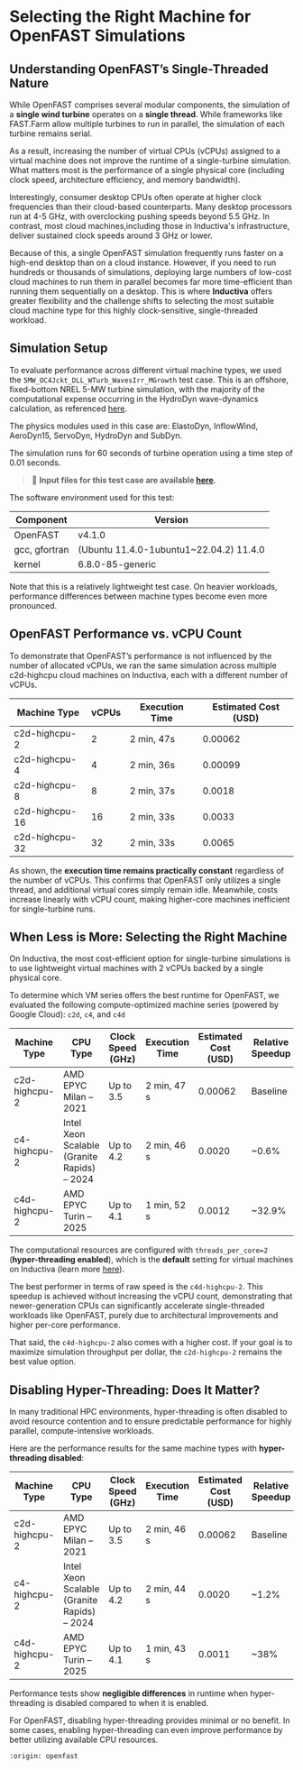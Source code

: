 # Selecting the Right Machine for OpenFAST Simulations

## Understanding OpenFAST’s Single-Threaded Nature
While OpenFAST comprises several modular components, the simulation of a **single wind turbine** operates on 
a **single thread**. While frameworks like FAST.Farm allow multiple turbines to run in parallel, the simulation 
of each turbine remains serial.

As a result, increasing the number of virtual CPUs (vCPUs) assigned to a virtual machine does not improve the 
runtime of a single-turbine simulation. What matters most is the performance of a single physical core (including 
clock speed, architecture efficiency, and memory bandwidth). 

Interestingly, consumer desktop CPUs often operate at higher clock frequencies than their cloud-based counterparts. 
Many desktop processors run at 4-5 GHz, with overclocking pushing speeds beyond 5.5 GHz. In contrast, most cloud 
machines,including those in Inductiva's infrastructure, deliver sustained clock speeds around 3 GHz or lower.

Because of this, a single OpenFAST simulation frequently runs faster on a high-end desktop than on a cloud instance. 
However, if you need to run hundreds or thousands of simulations, deploying large numbers of low-cost cloud machines to run them in parallel becomes far more time-efficient than running them sequentially on a desktop. This is where **Inductiva** offers greater flexibility and the challenge shifts to selecting the most suitable cloud machine type for this highly clock-sensitive, single-threaded workload.

## Simulation Setup
To evaluate performance across different virtual machine types, we used the `5MW_OC4Jckt_DLL_WTurb_WavesIrr_MGrowth` test case. 
This is an offshore, fixed-bottom NREL 5-MW turbine simulation, with the majority of the computational expense occurring in the HydroDyn wave-dynamics calculation, as referenced [here](https://github.com/OpenFAST/r-test/tree/v4.1.0/glue-codes/openfast/5MW_OC4Semi_WSt_WavesWN).

The physics modules used in this case are: ElastoDyn, InflowWind, AeroDyn15, ServoDyn, HydroDyn and SubDyn.

The simulation runs for 60 seconds of turbine operation using a time step of 0.01 seconds.

> 🔗 **Input files for this test case are available [here](https://github.com/OpenFAST/r-test/tree/v4.1.0/glue-codes/openfast/5MW_OC4Jckt_DLL_WTurb_WavesIrr_MGrowth).**

The software environment used for this test:

| Component              | Version                                |
|------------------------|----------------------------------------|
| OpenFAST               | v4.1.0                                 |
| gcc, gfortran          | (Ubuntu 11.4.0-1ubuntu1~22.04.2) 11.4.0|
| kernel                 | 6.8.0-85-generic                       |

Note that this is a relatively lightweight test case. On heavier workloads, performance differences between machine types become even more pronounced.

## OpenFAST Performance vs. vCPU Count
To demonstrate that OpenFAST’s performance is not influenced by the number of allocated vCPUs, we ran the same simulation across multiple c2d-highcpu cloud machines on Inductiva, each with a different number of vCPUs.

| Machine Type   | vCPUs | Execution Time | Estimated Cost (USD) |
|----------------|-------|----------------|----------------------|
| c2d-highcpu-2  | 2     | 2 min, 47s     | 0.00062              |
| c2d-highcpu-4  | 4     | 2 min, 36s     | 0.00099              |
| c2d-highcpu-8  | 8     | 2 min, 37s     | 0.0018               |
| c2d-highcpu-16 | 16    | 2 min, 33s     | 0.0033               |
| c2d-highcpu-32 | 32    | 2 min, 33s     | 0.0065               |

As shown, the **execution time remains practically constant** regardless of the number of vCPUs. This confirms that OpenFAST only utilizes a single thread, and additional virtual cores simply remain idle. Meanwhile, costs increase linearly with vCPU count, making higher-core machines inefficient for single-turbine runs.

## When Less is More: Selecting the Right Machine
On Inductiva, the most cost-efficient option for single-turbine simulations is to use lightweight virtual machines with 2 vCPUs backed by a single physical core. 

To determine which VM series offers the best runtime for OpenFAST, we evaluated the following compute-optimized machine series (powered by Google Cloud): `c2d`, `c4`, and `c4d`

| Machine Type   | CPU Type                                      | Clock Speed (GHz) | Execution Time | Estimated Cost (USD) | Relative Speedup   |
|----------------|-----------------------------------------------|-------------------|----------------|----------------------|--------------------|
| c2d-highcpu-2  | AMD EPYC Milan – 2021                         | Up to 3.5         | 2 min, 47 s    | 0.00062              | Baseline           |
| c4-highcpu-2   | Intel Xeon Scalable (Granite Rapids) – 2024   | Up to 4.2         | 2 min, 46 s    | 0.0020               | ~0.6%              |
| c4d-highcpu-2  | AMD EPYC Turin – 2025                         | Up to 4.1         | 1 min, 52 s    | 0.0012               | ~32.9%             |

The computational resources are configured with `threads_per_core=2` (**hyper-threading enabled**), which is the **default** setting for virtual machines on Inductiva (learn more [here](https://inductiva.ai/guides/how-it-works/machines/hyperthreading)).

The best performer in terms of raw speed is the `c4d-highcpu-2`. This speedup is achieved without increasing the vCPU count, demonstrating that newer-generation CPUs can significantly accelerate single-threaded workloads like OpenFAST, purely due to architectural improvements and higher per-core performance.

That said, the `c4d-highcpu-2` also comes with a higher cost. If your goal is to maximize simulation throughput per dollar, the `c2d-highcpu-2` remains the best value option.

## Disabling Hyper-Threading: Does It Matter?
In many traditional HPC environments, hyper-threading is often disabled to avoid resource contention and to ensure predictable performance for highly parallel, compute-intensive workloads.

Here are the performance results for the same machine types with **hyper-threading disabled**:

| Machine Type   | CPU Type                                      | Clock Speed (GHz) | Execution Time | Estimated Cost (USD) | Relative Speedup   |
|----------------|-----------------------------------------------|-------------------|----------------|----------------------|--------------------|
| c2d-highcpu-2  | AMD EPYC Milan – 2021                         | Up to 3.5         | 2 min, 46 s    | 0.00062              | Baseline           |
| c4-highcpu-2   | Intel Xeon Scalable (Granite Rapids) – 2024   | Up to 4.2         | 2 min, 44 s    | 0.0020               | ~1.2%              |
| c4d-highcpu-2  | AMD EPYC Turin – 2025                         | Up to 4.1         | 1 min, 43 s    | 0.0011               | ~38%               |


Performance tests show **negligible differences** in runtime when hyper-threading is disabled compared to when it is enabled.

For OpenFAST, disabling hyper-threading provides minimal or no benefit. In some cases, enabling hyper-threading can even improve performance by better utilizing available CPU resources.

```{banner_small}
:origin: openfast
```





